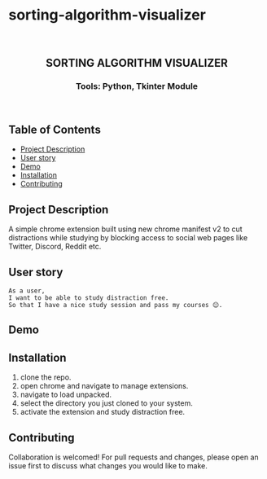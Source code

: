 # sorting-algorithm-visualizer
<br />
<p align="center">

<h2 align="center">SORTING ALGORITHM VISUALIZER</h2>

<h3 align="center">
 Tools: Python, Tkinter Module
</h3>
<br />
</p>

## Table of Contents

- [Project Description](#project-description)
- [User story](#user-story)
- [Demo](#demo)
- [Installation](#installation)
- [Contributing](#contributing)


## Project Description

A simple chrome extension built using new chrome manifest v2 to cut distractions while studying by blocking access to social web pages like Twitter, Discord, Reddit etc. 

## User story

```
As a user,
I want to be able to study distraction free.
So that I have a nice study session and pass my courses 😊.
```

## Demo


## Installation

1. clone the repo.
2. open chrome and navigate to manage extensions.
3. navigate to load unpacked.
4. select the directory you just cloned to your system.
5. activate the extension and study distraction free.

## Contributing

Collaboration is welcomed! For pull requests and changes, please open an issue first to discuss what changes you would like to make.

